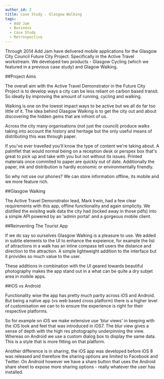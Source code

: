 ```yaml
---
author_id: 2
title: Case Study - Glasgow Walking
tags:
  - Add Jam
  - Business
  - Case Study
  - Retrospective
---
```

Through 2014 Add Jam have delivered mobile applications for the Glasgow City Council Future City Project. Specifically in the Active Travel workstream. We developed two products - Glasgow Cycling (which we featured in a previous case study) and Glagow Walking.

##Project Aims

The overall aim with the Active Travel Demonstrator in the Future City Project is to develop ways a city can be less reliant on carbon based transit. So ideally by improving the amount of running, cycling and walking.

Walking is one on the lowest impact ways to be active but we all do far too little of it. The idea behind Glasgow Walking is to get the city out and about discovering the hidden gems that are infront of us.

Across the city many organisations (not just the council) produce walks taking into account the history and heritage but the only useful means of distributing this was through paper.

If you've ever travelled you'll know the type of content we're taking about. A palmflet that would normal being on a reception desk or perspex box that's great to pick up and take with you but not without its issues. Printed materials once commited to paper are quickly out of date. Additionally the paper, ink and distribution is hardly economic or environmentally friendly.

So why not use our phones? We can store information offline, its mobile and we more feature rich.

##Glasgow Walking

The Active Travel Demonstrator lead, Mark Irwin, had a few clear requirements with this app, offline functionality and again simplicity. We distilled the exisitng walk data the city had (locked away in those pdfs) into a simple API powered by an 'admin portal' and a gorgeous mobile client.

##Reinventing The Tourist App

If we do say so ourselves Glasgow Walking is a pleasure to use. We added in subtle elements to the UI to enhance the expeience, for example the list of attractions in a walk has an inline compass tell users the distance and direction to the attraction. A simple lightweight addition to the interface but it provides so much value to the user.

These additions in combination with the UI geared towards beautiful photography makes the app stand out in a what can be quite a dry subjet area in mobile apps.

##iOS vs Android

Functionality wise the app has pretty much parity across iOS and Android. But being a native app (vs web based cross platform) there is a higher level of customisation we can to to ensure the experience is right for their respective platforms.

So for example on iOS we make extensive use 'blur views' in keeping with the iOS look and feel that was introduced in iOS7. The blur view gives a sense of depth with the high res photography underpinning the view. Whereas on Android we use a custom dialog box to display the same data. This is a style that is more fitting on that platform.

Another difference is in sharing, the iOS app was developed before iOS 8 was released and therefore the sharing options are limited to Facebook and Twitter. On Android however we have a share button that uses the Android share sheet to expose more sharing options - really whatever the user has installed.
